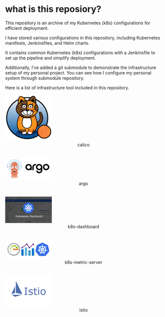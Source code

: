 # what is this reposiory?
This repository is an archive of my Kubernetes (k8s) configurations for efficient deployment.


I have stored various configurations in this repository, including Kubernetes manifests, Jenkinsfiles, and Helm charts.


It contains common Kubernetes (k8s) configurations with a Jenkinsfile to set up the pipeline and simplify deployment.

Additionally, I’ve added a git submodule to demonstrate the infrastructure setup of my personal project. You can see how I configure my personal system through submodule repository.

Here is a list of infrastructure tool included in this repository.

<div>
  <div>
    <img src="./images/calico.png" alt="calico" width=150>
    <div align="center" width=150>calico</div>
  </div>
<br/>
<br/>
  <div>
    <img src="./images/argo.png" alt="argo" width=150>
    <div align="center" width=150>argo</div>
  </div>
<br/>
<br/>
  <div>
    <img src="./images/dashboard.png" alt="k8s-dashboard" width=150>
    <div align="center" width=150>k8s-dashboard</div>
  </div>
<br/>
<br/>
  <div>
    <img src="./images/metric.png" alt="k8s-metric-server" width=150>
    <div align="center" width=150>k8s-metric-server</div>
  </div>
<br/>
<br/>
  <div>
    <img src="./images/istio.png" alt="istio" width=150>
    <div align="center" width=150>istio</div>
  </div>
<br/>
<br/>
</div>
